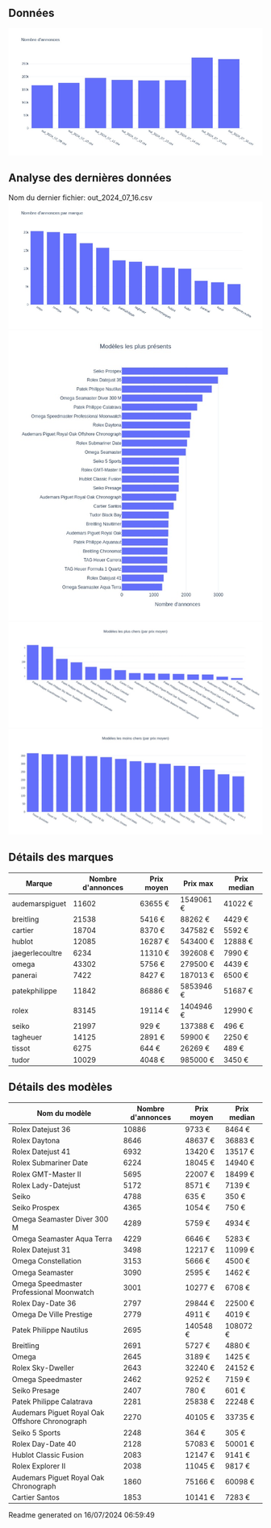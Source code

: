 
## Données
![image](./out/count_per_day.jpeg)

## Analyse des dernières données
Nom du dernier fichier: out_2024_07_16.csv
![image](./out/count_per_brand.jpeg)
![image](./out/count_per_name.jpeg)
![image](./out/avg_price_per_name_desc.jpeg)
![image](./out/avg_price_per_name_asc.jpeg)

## Détails des marques
|Marque|Nombre d'annonces|Prix moyen|Prix max|Prix median|
|------|-----------------|----------|--------|-----------|
|audemarspiguet|11602|63655 €|1549061 €|41022 €| 
|breitling|21538|5416 €|88262 €|4429 €| 
|cartier|18704|8370 €|347582 €|5592 €| 
|hublot|12085|16287 €|543400 €|12888 €| 
|jaegerlecoultre|6234|11310 €|392608 €|7990 €| 
|omega|43302|5756 €|279500 €|4439 €| 
|panerai|7422|8427 €|187013 €|6500 €| 
|patekphilippe|11842|86886 €|5853946 €|51687 €| 
|rolex|83145|19114 €|1404946 €|12990 €| 
|seiko|21997|929 €|137388 €|496 €| 
|tagheuer|14125|2891 €|59900 €|2250 €| 
|tissot|6275|644 €|26269 €|489 €| 
|tudor|10029|4048 €|985000 €|3450 €| 

## Détails des modèles
Nom du modèle|Nombre d'annonces|Prix moyen|Prix median|
|-------------|-----------------|----------|-----------|
|Rolex Datejust 36|10886|9733 €|8464 €| 
|Rolex Daytona|8646|48637 €|36883 €| 
|Rolex Datejust 41|6932|13420 €|13517 €| 
|Rolex Submariner Date|6224|18045 €|14940 €| 
|Rolex GMT-Master II|5695|22007 €|18499 €| 
|Rolex Lady-Datejust|5172|8571 €|7139 €| 
|Seiko|4788|635 €|350 €| 
|Seiko Prospex|4365|1054 €|750 €| 
|Omega Seamaster Diver 300 M|4289|5759 €|4934 €| 
|Omega Seamaster Aqua Terra|4229|6646 €|5283 €| 
|Rolex Datejust 31|3498|12217 €|11099 €| 
|Omega Constellation|3153|5666 €|4500 €| 
|Omega Seamaster|3090|2595 €|1462 €| 
|Omega Speedmaster Professional Moonwatch|3001|10277 €|6708 €| 
|Rolex Day-Date 36|2797|29844 €|22500 €| 
|Omega De Ville Prestige|2779|4911 €|4019 €| 
|Patek Philippe Nautilus|2695|140548 €|108072 €| 
|Breitling|2691|5727 €|4880 €| 
|Omega|2645|3189 €|1425 €| 
|Rolex Sky-Dweller|2643|32240 €|24152 €| 
|Omega Speedmaster|2462|9252 €|7159 €| 
|Seiko Presage|2407|780 €|601 €| 
|Patek Philippe Calatrava|2281|25838 €|22248 €| 
|Audemars Piguet Royal Oak Offshore Chronograph|2270|40105 €|33735 €| 
|Seiko 5 Sports|2248|364 €|305 €| 
|Rolex Day-Date 40|2128|57083 €|50001 €| 
|Hublot Classic Fusion|2083|12147 €|9141 €| 
|Rolex Explorer II|2038|11045 €|9817 €| 
|Audemars Piguet Royal Oak Chronograph|1860|75166 €|60098 €| 
|Cartier Santos|1853|10141 €|7283 €| 


 Readme generated on 16/07/2024 06:59:49
